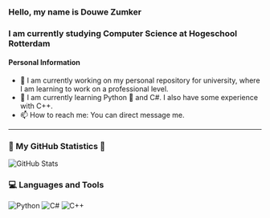 ### Hello, my name is Douwe Zumker
### I am currently studying Computer Science at Hogeschool Rotterdam

#### Personal Information
- 🔭 I am currently working on my personal repository for university, where I am learning to work on a professional level.
- 🌱 I am currently learning Python 🐍 and C#. I also have some experience with C++.
- 📫 How to reach me: You can direct message me.

---

### 🌟 My GitHub Statistics 🌟
![GitHub Stats](https://github-readme-stats.vercel.app/api?username=Peredurz&show_icons=true&theme=radical)

### 💻 Languages and Tools
![Python](https://img.shields.io/badge/-Python-333?style=flat&logo=python)
![C#](https://img.shields.io/badge/-C%23-333?style=flat&logo=c-sharp)
![C++](https://img.shields.io/badge/-C++-333?style=flat&logo=c%2B%2B)
